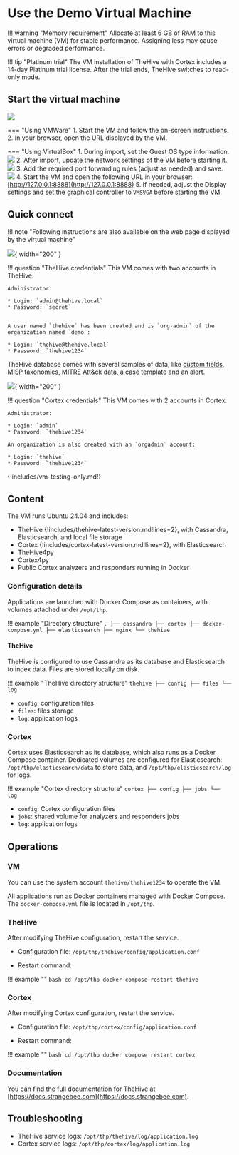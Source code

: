 # Use the Demo Virtual Machine

!!! warning "Memory requirement"
    Allocate at least 6 GB of RAM to this virtual machine (VM) for stable performance. Assigning less may cause errors or degraded performance.

!!! tip "Platinum trial"
    The VM installation of TheHive with Cortex includes a 14-day Platinum trial license. After the trial ends, TheHive switches to read-only mode.

## Start the virtual machine

![](images/vm-start.png)

=== "Using VMWare"
    1. Start the VM and follow the on-screen instructions.
    2. In your browser, open the URL displayed by the VM.

=== "Using VirtualBox"
    1. During import, set the Guest OS type information.
    ![](images/virtualbox-port-forwarding-3.png)
    2. After import, update the network settings of the VM before starting it.
    ![](images/virtualbox-port-forwarding-1.png)
    3. Add the required port forwarding rules (adjust as needed) and save.
    ![](images/virtualbox-port-forwarding-2.png)
    4. Start the VM and open the following URL in your browser: [http://127.0.0.1:8888](http://127.0.0.1:8888)
    5. If needed, adjust the Display settings and set the graphical controller to `VMSVGA` before starting the VM.

## Quick connect

!!! note "Following instructions are also available on the web page displayed by the virtual machine" 

![](images/thehive-logo.png){ width="200" }

!!! question "TheHive credentials"
    This VM comes with two accounts in TheHive:

    Administrator:

    * Login: `admin@thehive.local`
    * Password: `secret`


    A user named `thehive` has been created and is `org-admin` of the organization named `demo`: 

    * Login: `thehive@thehive.local`
    * Password: `thehive1234`

TheHive database comes with several samples of data, like [custom fields](../thehive/administration/custom-fields/about-custom-fields.md), [MISP taxonomies](https://github.com/MISP/misp-taxonomies), [MITRE Att&ck](https://attack.mitre.org/) data, a [case template](../thehive/user-guides/organization/configure-organization/manage-templates/case-templates/about-case-templates.md) and an [alert](../thehive/user-guides/analyst-corner/alerts/about-alerts.md).

![](images/cortex-logo.png){ width="200" }

!!! question "Cortex credentials"
    This VM comes with 2 accounts in Cortex:

    Administrator: 

    * Login: `admin`
    * Password: `thehive1234` 

    An organization is also created with an `orgadmin` account: 

    * Login: `thehive`
    * Password: `thehive1234`

{!includes/vm-testing-only.md!}

## Content

The VM runs Ubuntu 24.04 and includes:

* TheHive {!includes/thehive-latest-version.md!lines=2}, with Cassandra, Elasticsearch, and local file storage
* Cortex {!includes/cortex-latest-version.md!lines=2}, with Elasticsearch
* TheHive4py
* Cortex4py
* Public Cortex analyzers and responders running in Docker

### Configuration details

Applications are launched with Docker Compose as containers, with volumes attached under `/opt/thp`.

!!! example "Directory structure"
    ```
    .
    ├── cassandra
    ├── cortex
    ├── docker-compose.yml
    ├── elasticsearch
    ├── nginx
    └── thehive
    ```

#### TheHive

TheHive is configured to use Cassandra as its database and Elasticsearch to index data. Files are stored locally on disk.

!!! example "TheHive directory structure"
    ```
    thehive
    ├── config
    ├── files
    └── log
    ```

- `config`: configuration files
- `files`: files storage
- `log`: application logs

### Cortex

Cortex uses Elasticsearch as its database, which also runs as a Docker Compose container. Dedicated volumes are configured for Elasticsearch: `/opt/thp/elasticsearch/data` to store data, and `/opt/thp/elasticsearch/log` for logs.

!!! example "Cortex directory structure"
    ```
    cortex
    ├── config
    ├── jobs
    └── log
    ```

- `config`: Cortex configuration files
- `jobs`: shared volume for analyzers and responders jobs
- `log`: application logs

## Operations

### VM

You can use the system account `thehive/thehive1234` to operate the VM.

All applications run as Docker containers managed with Docker Compose. The `docker-compose.yml` file is located in `/opt/thp`.

### TheHive 

After modifying TheHive configuration, restart the service.

* Configuration file: `/opt/thp/thehive/config/application.conf`

* Restart command:
 
!!! example ""
    ```bash
    cd /opt/thp
    docker compose restart thehive
    ```

### Cortex

After modifying Cortex configuration, restart the service.

* Configuration file: `/opt/thp/cortex/config/application.conf`

* Restart command:

!!! example ""
    ```bash
    cd /opt/thp
    docker compose restart cortex
    ```

### Documentation

You can find the full documentation for TheHive at [https://docs.strangebee.com](https://docs.strangebee.com).

## Troubleshooting

* TheHive service logs: `/opt/thp/thehive/log/application.log`
* Cortex service logs: `/opt/thp/cortex/log/application.log`